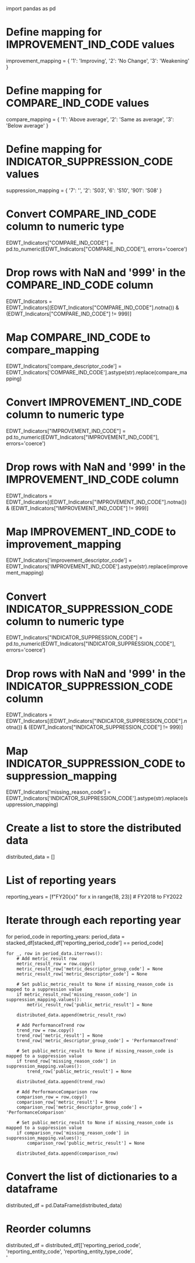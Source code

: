 import pandas as pd

# Define mapping for IMPROVEMENT_IND_CODE values
improvement_mapping = {
    '1': 'Improving',
    '2': 'No Change',
    '3': 'Weakening'
}

# Define mapping for COMPARE_IND_CODE values
compare_mapping = {
    '1': 'Above average',
    '2': 'Same as average',
    '3': 'Below average'
}

# Define mapping for INDICATOR_SUPPRESSION_CODE values
suppression_mapping = {
    '7': '',
    '2': 'S03',
    '6': 'S10',
    '901': 'S08'
}

# Convert COMPARE_IND_CODE column to numeric type
EDWT_Indicators["COMPARE_IND_CODE"] = pd.to_numeric(EDWT_Indicators["COMPARE_IND_CODE"], errors='coerce')

# Drop rows with NaN and '999' in the COMPARE_IND_CODE column
EDWT_Indicators = EDWT_Indicators[(EDWT_Indicators["COMPARE_IND_CODE"].notna()) & (EDWT_Indicators["COMPARE_IND_CODE"] != 999)]

# Map COMPARE_IND_CODE to compare_mapping
EDWT_Indicators['compare_descriptor_code'] = EDWT_Indicators['COMPARE_IND_CODE'].astype(str).replace(compare_mapping)

# Convert IMPROVEMENT_IND_CODE column to numeric type
EDWT_Indicators["IMPROVEMENT_IND_CODE"] = pd.to_numeric(EDWT_Indicators["IMPROVEMENT_IND_CODE"], errors='coerce')

# Drop rows with NaN and '999' in the IMPROVEMENT_IND_CODE column
EDWT_Indicators = EDWT_Indicators[(EDWT_Indicators["IMPROVEMENT_IND_CODE"].notna()) & (EDWT_Indicators["IMPROVEMENT_IND_CODE"] != 999)]

# Map IMPROVEMENT_IND_CODE to improvement_mapping
EDWT_Indicators['improvement_descriptor_code'] = EDWT_Indicators['IMPROVEMENT_IND_CODE'].astype(str).replace(improvement_mapping)

# Convert INDICATOR_SUPPRESSION_CODE column to numeric type
EDWT_Indicators["INDICATOR_SUPPRESSION_CODE"] = pd.to_numeric(EDWT_Indicators["INDICATOR_SUPPRESSION_CODE"], errors='coerce')

# Drop rows with NaN and '999' in the INDICATOR_SUPPRESSION_CODE column
EDWT_Indicators = EDWT_Indicators[(EDWT_Indicators["INDICATOR_SUPPRESSION_CODE"].notna()) & (EDWT_Indicators["INDICATOR_SUPPRESSION_CODE"] != 999)]

# Map INDICATOR_SUPPRESSION_CODE to suppression_mapping
EDWT_Indicators['missing_reason_code'] = EDWT_Indicators['INDICATOR_SUPPRESSION_CODE'].astype(str).replace(suppression_mapping)

# Create a list to store the distributed data
distributed_data = []

# List of reporting years
reporting_years = [f"FY20{x}" for x in range(18, 23)]  # FY2018 to FY2022

# Iterate through each reporting year
for period_code in reporting_years:
    period_data = stacked_df[stacked_df['reporting_period_code'] == period_code]
    
    for _, row in period_data.iterrows():
        # Add metric_result row
        metric_result_row = row.copy()
        metric_result_row['metric_descriptor_group_code'] = None
        metric_result_row['metric_descriptor_code'] = None
        
        # Set public_metric_result to None if missing_reason_code is mapped to a suppression value
        if metric_result_row['missing_reason_code'] in suppression_mapping.values():
            metric_result_row['public_metric_result'] = None
            
        distributed_data.append(metric_result_row)
        
        # Add PerformanceTrend row
        trend_row = row.copy()
        trend_row['metric_result'] = None
        trend_row['metric_descriptor_group_code'] = 'PerformanceTrend'
        
        # Set public_metric_result to None if missing_reason_code is mapped to a suppression value
        if trend_row['missing_reason_code'] in suppression_mapping.values():
            trend_row['public_metric_result'] = None
            
        distributed_data.append(trend_row)
        
        # Add PerformanceComparison row
        comparison_row = row.copy()
        comparison_row['metric_result'] = None
        comparison_row['metric_descriptor_group_code'] = 'PerformanceComparison'
        
        # Set public_metric_result to None if missing_reason_code is mapped to a suppression value
        if comparison_row['missing_reason_code'] in suppression_mapping.values():
            comparison_row['public_metric_result'] = None
            
        distributed_data.append(comparison_row)

# Convert the list of dictionaries to a dataframe
distributed_df = pd.DataFrame(distributed_data)

# Reorder columns
distributed_df = distributed_df[['reporting_period_code', 'reporting_entity_code', 'reporting_entity_type_code', \
                                 '

